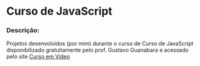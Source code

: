 # Curso de JavaScript

### Descrição:
Projetos desenvolvidos (por mim) durante o curso de Curso de JavaScript disponibilizado gratuitamente pelo prof. Gustavo Guanabara e acessado pelo site [Curso em Vídeo](https://www.cursoemvideo.com/)